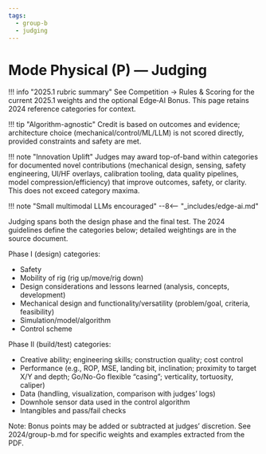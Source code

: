 ```yaml
---
tags:
  - group-b
  - judging
---
```


# Mode Physical (P) — Judging

!!! info "2025.1 rubric summary"
    See Competition → Rules & Scoring for the current 2025.1 weights and the optional Edge‑AI Bonus. This page retains 2024 reference categories for context.

!!! tip "Algorithm-agnostic"
    Credit is based on outcomes and evidence; architecture choice (mechanical/control/ML/LLM) is not scored directly, provided constraints and safety are met.

!!! note "Innovation Uplift"
    Judges may award top-of-band within categories for documented novel contributions (mechanical design, sensing, safety engineering, UI/HF overlays, calibration tooling, data quality pipelines, model compression/efficiency) that improve outcomes, safety, or clarity. This does not exceed category maxima.

!!! note "Small multimodal LLMs encouraged"
    --8<-- "_includes/edge-ai.md"

Judging spans both the design phase and the final test. The 2024 guidelines define the categories below; detailed weightings are in the source document.

Phase I (design) categories:

- Safety
- Mobility of rig (rig up/move/rig down)
- Design considerations and lessons learned (analysis, concepts, development)
- Mechanical design and functionality/versatility (problem/goal, criteria, feasibility)
- Simulation/model/algorithm
- Control scheme

Phase II (build/test) categories:

- Creative ability; engineering skills; construction quality; cost control
- Performance (e.g., ROP, MSE, landing bit, inclination; proximity to target X/Y and depth; Go/No-Go flexible “casing”; verticality, tortuosity, caliper)
- Data (handling, visualization, comparison with judges’ logs)
- Downhole sensor data used in the control algorithm
- Intangibles and pass/fail checks

Note: Bonus points may be added or subtracted at judges’ discretion. See 2024/group-b.md for specific weights and examples extracted from the PDF.
